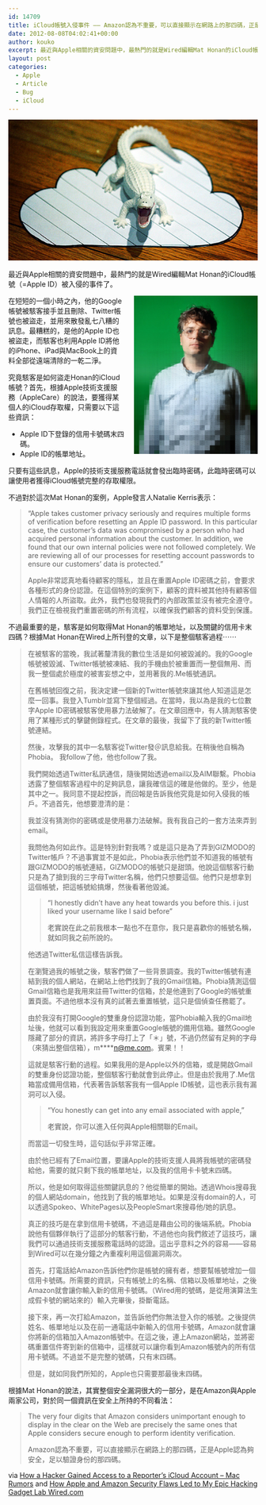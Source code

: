 ```yaml
---
id: 14709
title: iCloud帳號入侵事件 —— Amazon認為不重要，可以直接顯示在網路上的那四碼，正是Apple認為夠安全，足以驗證身份的那四碼。
date: 2012-08-08T04:02:41+00:00
author: kouko
excerpt: 最近與Apple相關的資安問題中，最熱門的就是Wired編輯Mat Honan的iCloud帳號（=Apple ID）被入侵的事件了。
layout: post
categories:
  - Apple
  - Article
  - Bug
  - iCloud
---
```

<img title="iCloud-hack.jpg" src="/img/2012-08-08-apple-amazon-mat-honan-hacking/iCloud-hack.jpg" alt="iCloud hack" />

最近與Apple相關的資安問題中，最熱門的就是Wired編輯Mat Honan的iCloud帳號（=Apple ID）被入侵的事件了。

<img style="float: right; margin: 0 0 20px 20px;" title="matHonan_v4edit.jpg" src="/img/2012-08-08-apple-amazon-mat-honan-hacking/matHonan_v4edit.jpg" alt="MatHonan v4edit" width="250" border="0" />在短短的一個小時之內，他的Google帳號被駭客接手並且刪除、Twitter帳號也被盜走，並用來散發亂七八糟的訊息。最糟糕的，是他的Apple ID也被盜走，而駭客也利用Apple ID將他的iPhone、iPad與MacBook上的資料全部從遠端清除的一乾二淨。 

究竟駭客是如何盜走Honan的iCloud帳號？首先，根據Apple技術支援服務（AppleCare）的說法，要獲得某個人的iCloud存取權，只需要以下這些資訊：

  * Apple ID下登錄的信用卡號碼末四碼。
  * Apple ID的帳單地址。

只要有這些訊息，Apple的技術支援服務電話就會發出臨時密碼，此臨時密碼可以讓使用者獲得iCloud帳號完整的存取權限。

不過對於這次Mat Honan的案例，Apple發言人Natalie Kerris表示：

> “Apple takes customer privacy seriously and requires multiple forms of verification before resetting an Apple ID password. In this particular case, the customer’s data was compromised by a person who had acquired personal information about the customer. In addition, we found that our own internal policies were not followed completely. We are reviewing all of our processes for resetting account passwords to ensure our customers’ data is protected.”
>
> Apple非常認真地看待顧客的隱私，並且在重置Apple ID密碼之前，會要求各種形式的身份認證。在這個特別的案例下，顧客的資料被其他持有顧客個人情報的人所盜取。此外，我們也發現我們的內部政策並沒有被完全遵守。我們正在檢視我們重置密碼的所有流程，以確保我們顧客的資料受到保護。

不過最重要的是，駭客是如何取得Mat Honan的帳單地址，以及關鍵的信用卡末四碼？根據Mat Honan在Wired上所刊登的文章，以下是整個駭客過程⋯⋯

> 在被駭客的當晚，我試著釐清我的數位生活是如何被毀滅的。我的Google帳號被毀滅、Twitter帳號被凍結、我的手機由於被重置而一整個無用、而我一整個處於極度的被害妄想之中，並用著我的.Me帳號通訊。
>
> 在舊帳號回復之前，我決定建一個新的Twitter帳號來讓其他人知道這是怎麼一回事。我登入Tumblr並寫下整個經過。在當時，我以為是我的七位數字Apple ID密碼被駭客使用暴力法破解了。在文章回應中，有人猜測駭客使用了某種形式的擊鍵側錄程式。在文章的最後，我留下了我的新Twitter帳號連結。
>
> 然後，攻擊我的其中一名駭客從Twitter發＠訊息給我。在稍後他自稱為Phobia。 我follow了他，他也follow了我。
>
> 我們開始透過Twitter私訊通信，隨後開始透過email以及AIM聯繫。Phobia透露了整個駭客過程中的足夠訊息，讓我確信這的確是他做的。至少，他是其中之一。我同意不提起控訴，而回報是告訴我他究竟是如何入侵我的帳戶。不過首先，他想要澄清的是：
>
> 我並沒有猜測你的密碼或是使用暴力法破解。我有我自己的一套方法來弄到email。
>
> 我問他為何如此作。這是特別針對我嗎？或是這只是為了弄到GIZMODO的Twitter帳戶？不過事實並不是如此，Phobia表示他們並不知道我的帳號有跟GIZMODO的帳號連結，GIZMODO的帳號只是甜頭。他說這個駭客行動只是為了搶到我的三字母Twitter名稱，他們只想要這個。他們只是想拿到這個帳號，把這帳號給搞爆，然後看著他毀滅。
>
> > “I honestly didn’t have any heat towards you before this. i just liked your username like I said before” 
> >
> > 老實說在此之前我根本一點也不在意你，我只是喜歡你的帳號名稱，就如同我之前所說的。
>
> 他透過Twitter私信這樣告訴我。
>
> 在瀏覽過我的帳號之後，駭客們做了一些背景調查。我的Twitter帳號有連結到我的個人網站，在網站上他們找到了我的Gmail信箱。Phobia猜測這個Gmail信箱也是我用來註冊Twitter的信箱，於是他連到了Google的帳號重置頁面。不過他根本沒有真的試著去重置帳號，這只是個偵查任務罷了。
>
> 由於我沒有打開Google的雙重身份認證功能，當Phobia輸入我的Gmail地址後，他就可以看到我設定用來重置Google帳號的備用信箱。雖然Google隱藏了部分的資訊，將許多字母打上了「＊」號，不過仍然留有足夠的字母（來猜出整個信箱），m\****n@me.com。賓果！！
>
> 這就是駭客行動的過程。如果我用的是Apple以外的信箱，或是開啟Gmail的雙重身份認證功能，整個駭客行動就會到此停止。但是由於我用了.Me信箱當成備用信箱，代表著告訴駭客我有一個Apple ID帳號，這也表示我有漏洞可以入侵。
>
> > “You honestly can get into any email associated with apple,”
> >
> > 老實說，你可以進入任何與Apple相關聯的Email。
>
> 而當這一切發生時，這句話似乎非常正確。
>
> 由於他已經有了Email位置，要讓Apple的技術支援人員將我帳號的密碼發給他，需要的就只剩下我的帳單地址，以及我的信用卡卡號末四碼。
>
> 所以，他是如何取得這些關鍵訊息的？他從簡單的開始。透過Whois搜尋我的個人網站domain，他找到了我的帳單地址。如果是沒有domain的人，可以透過Spokeo、WhitePages以及PeopleSmart來搜尋他/她的訊息。
>
> 真正的技巧是在拿到信用卡號碼，不過這是藉由公司的後端系統。Phobia說他有個夥伴執行了這部分的駭客行動，不過他也向我們敘述了這技巧，讓我們可以通過技術支援服務電話時的認證。這出乎意料之外的容易——容易到Wired可以在幾分鐘之內重複利用這個漏洞兩次。
>
> 首先，打電話給Amazon告訴他們你是帳號的擁有者，想要幫帳號增加一個信用卡號碼。所需要的資訊，只有帳號上的名稱、信箱以及帳單地址，之後Amazon就會讓你輸入新的信用卡號碼。（Wired用的號碼，是從用演算法生成假卡號的網站來的）輸入完畢後，掛斷電話。
>
> 接下來，再一次打給Amazon，並告訴他們你無法登入你的帳號。之後提供姓名、帳單地址以及在前一通電話中新輸入的信用卡號碼，Amazon就會讓你將新的信箱加入Amazon帳號中。在這之後，連上Amazon網站，並將密碼重置信件寄到新的信箱中，這樣就可以讓你看到Amazon帳號內的所有信用卡號碼。不過並不是完整的號碼，只有末四碼。
>
> 但是，就如同我們所知的，Apple也只需要那最後末四碼。

根據Mat Honan的說法，其實整個安全漏洞很大的一部分，是在Amazon與Apple兩家公司，對於同一個資訊在安全上所持的不同看法： 

> The very four digits that Amazon considers unimportant enough to display in the clear on the Web are precisely the same ones that Apple considers secure enough to perform identity verification.
>
> Amazon認為不重要，可以直接顯示在網路上的那四碼，正是Apple認為夠安全，足以驗證身份的那四碼。 

via [How a Hacker Gained Access to a Reporter&#8217;s iCloud Account &#8211; Mac Rumors](http://www.macrumors.com/2012/08/06/how-a-hacker-gained-access-to-a-reporters-icloud-account/) and [How Apple and Amazon Security Flaws Led to My Epic Hacking Gadget Lab Wired.com](http://www.wired.com/gadgetlab/2012/08/apple-amazon-mat-honan-hacking/)
